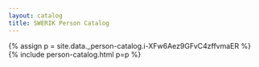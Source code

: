 ```yaml
---
layout: catalog
title: SWERIK Person Catalog
---
```

{% assign p = site.data._person-catalog.i-XFw6Aez9GFvC4zffvmaER %}
{% include person-catalog.html p=p %}

